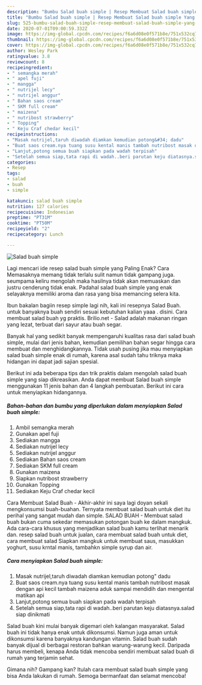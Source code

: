 ```yaml
---
description: "Bumbu Salad buah simple | Resep Membuat Salad buah simple Yang Enak dan Simpel"
title: "Bumbu Salad buah simple | Resep Membuat Salad buah simple Yang Enak dan Simpel"
slug: 525-bumbu-salad-buah-simple-resep-membuat-salad-buah-simple-yang-enak-dan-simpel
date: 2020-07-01T09:00:59.332Z
image: https://img-global.cpcdn.com/recipes/f6a6d08e0f571b8e/751x532cq70/salad-buah-simple-foto-resep-utama.jpg
thumbnail: https://img-global.cpcdn.com/recipes/f6a6d08e0f571b8e/751x532cq70/salad-buah-simple-foto-resep-utama.jpg
cover: https://img-global.cpcdn.com/recipes/f6a6d08e0f571b8e/751x532cq70/salad-buah-simple-foto-resep-utama.jpg
author: Wesley Park
ratingvalue: 3.8
reviewcount: 8
recipeingredient:
- " semangka merah"
- " apel fuji"
- " mangga"
- " nutrijel lecy"
- " nutrijel anggur"
- " Bahan saos cream"
- " SKM full cream"
- " maizena"
- " nutribost strawberry"
- " Topping"
- " Keju Craf chedar kecil"
recipeinstructions:
- "Masak nutrijel,taruh diwadah diamkan kemudian potong&#34; dadu"
- "Buat saos cream.nya tuang susu kental manis tambah nutribost masak dengan api kecil tambah maizena aduk sampai mendidih dan mengental matikan api"
- "Lanjut,potong semua buah siapkan pada wadah terpisah"
- "Setelah semua siap,tata rapi di wadah..beri parutan keju diatasnya.salad siap dinikmati"
categories:
- Resep
tags:
- salad
- buah
- simple

katakunci: salad buah simple 
nutrition: 127 calories
recipecuisine: Indonesian
preptime: "PT31M"
cooktime: "PT50M"
recipeyield: "2"
recipecategory: Lunch

---
```



![Salad buah simple](https://img-global.cpcdn.com/recipes/f6a6d08e0f571b8e/751x532cq70/salad-buah-simple-foto-resep-utama.jpg)

Lagi mencari ide resep salad buah simple yang Paling Enak? Cara Memasaknya memang tidak terlalu sulit namun tidak gampang juga. seumpama keliru mengolah maka hasilnya tidak akan memuaskan dan justru cenderung tidak enak. Padahal salad buah simple yang enak selayaknya memiliki aroma dan rasa yang bisa memancing selera kita.

Ibun bakalan bagiin resep simple lagi nih, kali ini resepnya Salad Buah. untuk banyaknya buah sendiri sesuai kebutuhan kalian yaaa . disini. Cara membuat salad buah yg praktis. Brilio.net - Salad adalah makanan ringan yang lezat, terbuat dari sayur atau buah segar.

Banyak hal yang sedikit banyak mempengaruhi kualitas rasa dari salad buah simple, mulai dari jenis bahan, kemudian pemilihan bahan segar hingga cara membuat dan menghidangkannya. Tidak usah pusing jika mau menyiapkan salad buah simple enak di rumah, karena asal sudah tahu triknya maka hidangan ini dapat jadi sajian spesial.


Berikut ini ada beberapa tips dan trik praktis dalam mengolah salad buah simple yang siap dikreasikan. Anda dapat membuat Salad buah simple menggunakan 11 jenis bahan dan 4 langkah pembuatan. Berikut ini cara untuk menyiapkan hidangannya.

<!--inarticleads1-->

##### Bahan-bahan dan bumbu yang diperlukan dalam menyiapkan Salad buah simple:

1. Ambil  semangka merah
1. Gunakan  apel fuji
1. Sediakan  mangga
1. Sediakan  nutrijel lecy
1. Sediakan  nutrijel anggur
1. Sediakan  Bahan saos cream
1. Sediakan  SKM full cream
1. Gunakan  maizena
1. Siapkan  nutribost strawberry
1. Gunakan  Topping
1. Sediakan  Keju Craf chedar kecil


Cara Membuat Salad Buah - Akhir-akhir ini saya lagi doyan sekali mengkonsumsi buah-buahan. Ternyata membuat salad buah untuk diet itu perihal yang sangat mudah dan simple. SALAD BUAH - Membuat salad buah bukan cuma sekedar memasukan potongan buah ke dalam mangkuk. Ada cara-cara khusus yang menjadikan salad buah kamu terlihat menarik dan. resep salad buah untuk jualan, cara membuat salad buah untuk diet, cara membuat salad Siapkan mangkuk untuk membuat saus, masukkan yoghurt, susu krntal manis, tambahkn simple syrup dan air. 

<!--inarticleads2-->

##### Cara menyiapkan Salad buah simple:

1. Masak nutrijel,taruh diwadah diamkan kemudian potong&#34; dadu
1. Buat saos cream.nya tuang susu kental manis tambah nutribost masak dengan api kecil tambah maizena aduk sampai mendidih dan mengental matikan api
1. Lanjut,potong semua buah siapkan pada wadah terpisah
1. Setelah semua siap,tata rapi di wadah..beri parutan keju diatasnya.salad siap dinikmati


Salad buah kini mulai banyak digemari oleh kalangan masyarakat. Salad buah ini tidak hanya enak untuk dikonsumsi. Namun juga aman untuk dikonsumsi karena banyaknya kandungan vitamin. Salad buah sudah banyak dijual di berbagai restoran bahkan warung-warung kecil. Daripada harus membeli, kenapa Anda tidak mencoba sendiri membuat salad buah di rumah yang terjamin sehat. 

Gimana nih? Gampang kan? Itulah cara membuat salad buah simple yang bisa Anda lakukan di rumah. Semoga bermanfaat dan selamat mencoba!
